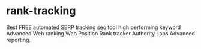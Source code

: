 # rank-tracking
Best FREE automated SERP tracking seo tool high performing keyword Advanced Web ranking Web Position Rank tracker Authority Labs Advanced reporting.
